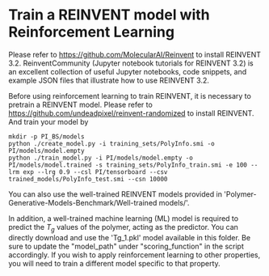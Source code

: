 # Train a REINVENT model with Reinforcement Learning

Please refer to https://github.com/MolecularAI/Reinvent to install REINVENT 3.2.
ReinventCommunity (Jupyter notebook tutorials for REINVENT 3.2) is an excellent collection of useful Jupyter notebooks, code snippets, and example JSON files that illustrate how to use REINVENT 3.2.

Before using reinforcement learning to train REINVENT, it is necessary to pretrain a REINVENT model. Please refer to https://github.com/undeadpixel/reinvent-randomized to install REINVENT. And train your model by

```
mkdir -p PI_BS/models
python ./create_model.py -i training_sets/PolyInfo.smi -o PI/models/model.empty
python ./train_model.py -i PI/models/model.empty -o PI/models/model.trained -s training_sets/PolyInfo_train.smi -e 100 --lrm exp --lrg 0.9 --csl PI/tensorboard --csv trained_models/PolyInfo_test.smi --csn 10000
```

You can also use the well-trained REINVENT models provided in 'Polymer-Generative-Models-Benchmark/Well-trained models/'.

In addition, a well-trained machine learning (ML) model is required to predict the $T_g$ values of the polymer, acting as the predictor.
You can directly download and use the 'Tg_1.pkl' model available in this folder.
Be sure to update the "model_path" under "scoring_function" in the script accordingly.
If you wish to apply reinforcement learning to other properties, you will need to train a different model specific to that property.
